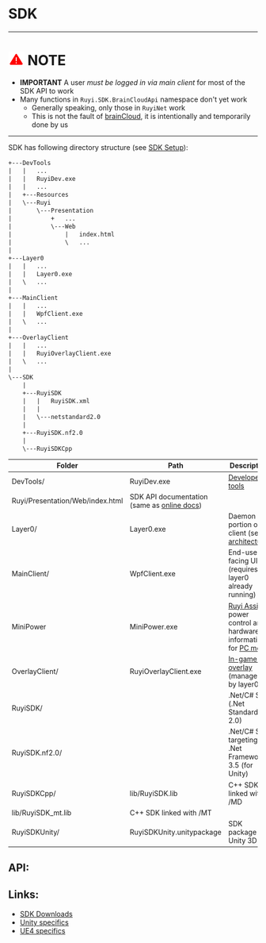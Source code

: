 # SDK

---
# ![](/docs/img/warning.png) NOTE

- __IMPORTANT__ A user _must be logged in via main client_ for most of the SDK API to work
- Many functions in `Ruyi.SDK.BrainCloudApi` namespace don't yet work
	- Generally speaking, only those in `RuyiNet` work
    - This is not the fault of [brainCloud](http://getbraincloud.com/), it is intentionally and temporarily done by us

---

SDK has following directory structure (see [SDK Setup](../tutorials/setup.md)):
```
+---DevTools
|   |   ...
|   |   RuyiDev.exe
|   |   ...
|   +---Resources
|   \---Ruyi
|       \---Presentation
|           +   ...
|           \---Web
|               |   index.html
|               \   ...
|                       
+---Layer0
|   |   ...
|   |   Layer0.exe
|   \   ...
|                               
+---MainClient
|   |   ...
|   |   WpfClient.exe
|   \   ...
|
+---OverlayClient
|   |   ...
|   |   RuyiOverlayClient.exe
|   \   ...
|
\---SDK
    |   
    +---RuyiSDK
    |   |   RuyiSDK.xml
    |   |   
    |   \---netstandard2.0
    |               
    +---RuyiSDK.nf2.0
    |       
    \---RuyiSDKCpp
```

Folder | Path | Description
-|-|-
DevTools/ | RuyiDev.exe | [Developer tools](devtool.md)
| Ruyi/Presentation/Web/index.html | SDK API documentation (same as [online docs](http://dev.playruyi.com/api))
Layer0/ | Layer0.exe | Daemon portion of client (see [architecture](layer0.md))
MainClient/ | WpfClient.exe | End-user facing UI (requires layer0 already running)
MiniPower | MiniPower.exe | [Ruyi Assist](ruyi_assist.md); power control and hardware information for [PC mode](pc_mode.md)
OverlayClient/ | RuyiOverlayClient.exe | [In-game UI overlay](overlay.md) (managed by layer0)
RuyiSDK/ | | .Net/C# SDK (.Net Standard 2.0)
RuyiSDK.nf2.0/ | | .Net/C# SDK targeting .Net Framework 3.5 (for Unity)
RuyiSDKCpp/ | lib/RuyiSDK.lib | C++ SDK linked with /MD
| lib/RuyiSDK_mt.lib | C++ SDK linked with /MT
RuyiSDKUnity/ | RuyiSDKUnity.unitypackage | SDK package for Unity 3D

## API:

## Links:

* [SDK Downloads](http://dev.playruyi.com/uservices)
* [Unity specifics](unity.md)
* [UE4 specifics](ue4.md)
